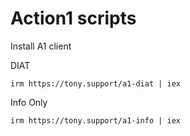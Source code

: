 # Action1 scripts

Install A1 client

DIAT

	irm https://tony.support/a1-diat | iex

Info Only

	irm https://tony.support/a1-info | iex

